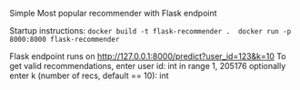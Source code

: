Simple Most popular recommender with Flask endpoint

Startup instructions:
    ```
    docker build -t flask-recommender . 
    docker run -p 8000:8000 flask-recommender
    ```

Flask endpoint runs on http://127.0.0.1:8000/predict?user_id=123&k=10
To get valid recommendations, enter user id: int in range 1, 205176
optionally enter k (number of recs, default == 10): int

